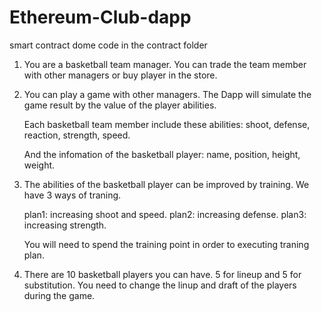 # Ethereum-Club-dapp

smart contract dome code in the contract folder

1. You are a basketball team manager. You can trade the team member with other managers or buy player in the store.

2. You can play a game with other managers. The Dapp will simulate the game result by the value of the player abilities.

    Each basketball team member include these abilities: shoot, defense, reaction, strength, speed.
    
    And the infomation of the basketball player: name, position, height, weight.
    
3. The abilities of the basketball player can be improved by training. We have 3 ways of traning.

    plan1: increasing shoot and speed.
    plan2: increasing defense.
    plan3: increasing strength.
    
    You will need to spend the training point in order to executing traning plan.
    
4. There are 10 basketball players you can have. 5 for lineup and 5 for substitution. You need to change the linup and draft of the players during the game.
